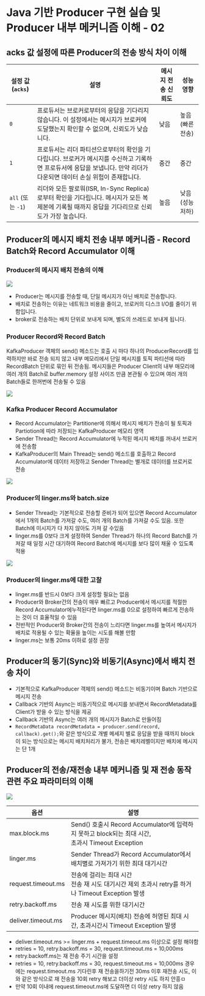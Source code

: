 # Java 기반 Producer 구현 실습 및 Producer 내부 메커니즘 이해 - 02

## acks 값 설정에 따른 Producer의 전송 방식 차이 이해

| 설정 값 (`acks`)   | 설명                                                                                             | 메시지 전송 신뢰도 | 성능 영향      |
|-----------------|------------------------------------------------------------------------------------------------|------------|------------|
| `0`             | 프로듀서는 브로커로부터의 응답을 기다리지 않습니다. 이 설정에서는 메시지가 브로커에 도달했는지 확인할 수 없으며, 신뢰도가 낮습니다.                     | 낮음         | 높음 (빠른 전송) |
| `1`             | 프로듀서는 리더 파티션으로부터의 확인을 기다립니다. 브로커가 메시지를 수신하고 기록하면 프로듀서에 응답을 보냅니다. 만약 리더가 다운되면 데이터 손실 위험이 존재합니다. | 중간         | 중간         |
| `all` (또는 `-1`) | 리더와 모든 팔로워(ISR, In-Sync Replica)로부터 확인을 기다립니다. 메시지가 모든 복제본에 기록될 때까지 응답을 기다리므로 신뢰도가 가장 높습니다.    | 높음         | 낮음 (성능 저하) |

## Producer의 메시지 배치 전송 내부 메커니즘 - Record Batch와 Record Accumulator 이해

### Producer의 메시지 배치 전송의 이해

![](/images/kafka-01.png)

* Producer는 메시지를 전송할 때, 단일 메시지가 아닌 배치로 전송합니다.
* 배치로 전송하는 이유는 네트워크 비용을 줄이고, 브로커의 디스크 I/O를 줄이기 위함입니다.
* broker로 전송하는 배치 단위로 보내게 되며, 별도의 쓰레드로 보내게 됩니다.

### Producer Record와 Record Batch

KafkaProducer 객체의 send() 메소드는 호출 시 마다 하나의 ProducerRecord를 입력하지만 바로 전송 되지 않고 내부 메모리에서 단일 메시지를 토픽 파티션에 따라 RecordBatch 단위로 묶인 뒤 전송됨. 메시지들은 Producer Client의 내부 매모리에 여러 개의 Batch로 buffer.memory 설정 사이즈 만큼 본관될 수 있으며 여러 개의 Batch들로 한꺼번에 전송될 수 있음

![](/images/kafka-02.png)

### Kafka Producer Record Accumulator

* Record Accumulator는 Partitioner에 의해서 메시지 배치가 전송이 될 토픽과 Partiotion에 따라 저장되는 KafkaProducer 메모리 영역
* Sender Thread는 Record Accumulator에 누적된 메시지 배치를 꺼내서 브로커에 전송함
* KafkaProducer의 Main Thread는 send() 메소드를 호출하고 Record Accumulator에 데이터 저장하고 Sender Thread는 별개로 데이터를 브로커로 전송

![](/images/kafka-03.png)

### Producer의 linger.ms와 batch.size

* Sender Thread는 기본적으로 전송할 준비가 되어 있으면 Record Accumulator에서 1개의 Batch를 가져갈 수도, 여러 개의 Batch를 가져갈 수도 있음. 또한 Batch에 미시지가 다 차지 않아도 가져 갈 수있음
* linger.ms를 0보다 크게 설정하여 Sender Thread가 하나의 Record Batch를 가져갈 때 일정 시간 대기하여 Record Batch에 메시지를 보다 많이 채울 수 있도록 적용

![](/images/kafka-04.png)

### Producer의 linger.ms에 대한 고찰

* linger.ms를 반드시 0보다 크게 설정할 필요는 없음
* Producer와 Broker간의 전송이 매우 빠르고 Producer에서 메시지를 적절한 Record Accumulator에누적된다면 linger.ms를 0으로 설정하여 빠르게 전송하는 것이 더 효율적일 수 있음
* 전반적인 Producer와 Broker간의 전송이 느리다면 linger.ms를 높여서 메시지가 배치로 적용될 수 있는 확율을 높이는 시도를 해볼 만함
* linger.ms는 보통 20ms 이하로 설정 권장

## Producer의 동기(Sync)와 비동기(Async)에서 배치 전송 차이

* 기본적으로 KafkaProducer 객체의 send() 메소드는 비동기이며 Batch 기반으로 메시지 전송
* Callback 기반의 Async는 비동기적으로 메시지를 보내면서 RecordMetadata를 Client가 받을 수 있는 방식을 제공
* Callback 기반의 Async는 여러 개의 메시지가 Batch로 만들어짐
* `RecordMetaData recordMetadata = producer.send(record, callback).get();`와 같은 방식으로 개별 메세지 별로 응답을 받을 때까지 block이 되는 방식으로는 메시지 배치처리가 불가, 전송은 배치레벨이지만 배치에 메시지는 단 1개

## Producer의 전송/재전송 내부 메커니즘 및 재 전송 동작 관련 주요 파라미터의 이해

![](/images/kafka-05.png)

| 옵션                 | 설명                                                                                |
|--------------------|-----------------------------------------------------------------------------------|
| max.block.ms       | Send() 호출시 Record Accumulator에 입력하지 못하고 block되는 최대 시간,<br/> 초과시 Timeout Exception |
| linger.ms          | Sender Thread가 Record Accumulator에서 배치별로 가져가기 위한 최대 대기시간                          |
| request.timeout.ms | 전송에 걸리는 최대 시간 <br/> 전송 재 시도 대기시간 제외 초과시 retry를 하거나 Timeout Exception 발생           |
| retry.backoff.ms   | 전송 재 시도를 위한 대기시간                                                                  |
| deliver.timeout.ms | Producer 메시지(배치) 전송에 허영된 최대 시간, 초과시간시  Timeout Exception 발생                       |

* deliver.timeout.ms >= linger.ms + request.timeout.ms 이상으로 설정 해야함
* retries = 10, retry.backoff.ms = 30, request.timeout.ms = 10,000ms
* retry.backoff.ms는 재 전송 주기 시간을 설정
* retries = 10, retry.backoff.ms = 30, request.timeout.ms = 10,000ms 경우에는 request.timeout.ms 기다린후 재 전송을하기전 30ms 이후 재전송 시도, 이와 같은 방식으로 재 전송을 10회 retry 해보고 더이상 retry 시도 하지 안흥ㅁ
* 만약 10회 이내에 request.timeout.ms에 도달하면 더 이상 retry 하지 않음